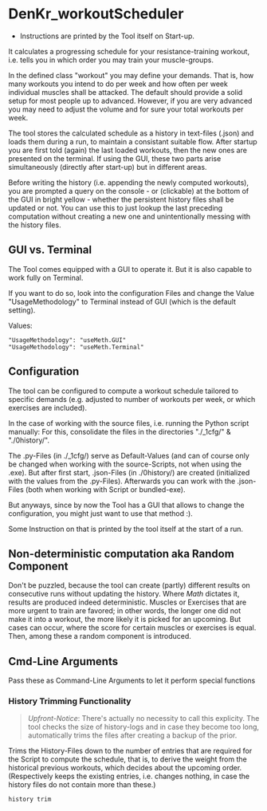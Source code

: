 # DenKr_workoutScheduler


- Instructions are printed by the Tool itself on Start-up.

It calculates a progressing schedule for your resistance-training workout, i.e. tells you in which order you may train your muscle-groups.

In the defined class "workout" you may define your demands. That is, how many workouts you intend to do per week and how often per week individual muscles shall be attacked. The default should provide a solid setup for most people up to advanced. However, if you are very advanced you may need to adjust the volume and for sure your total workouts per week.

The tool stores the calculated schedule as a history in text-files (.json) and loads them during a run, to maintain a consistant suitable flow. After startup you are first told (again) the last loaded workouts, then the new ones are presented on the terminal. If using the GUI, these two parts arise simultaneously (directly after start-up) but in different areas.

Before writing the history (i.e. appending the newly computed workouts), you are prompted a query on the console - or (clickable) at the bottom of the GUI in bright yellow - whether the persistent history files shall be updated or not. You can use this to just lookup the last preceding computation without creating a new one and unintentionally messing with the history files.


## GUI vs. Terminal

The Tool comes equipped with a GUI to operate it. But it is also capable to work fully on Terminal.

If you want to do so, look into the configuration Files and change the Value "UsageMethodology" to Terminal instead of GUI (which is the default setting).

Values:

```
"UsageMethodology": "useMeth.GUI"
"UsageMethodology": "useMeth.Terminal"
```


## Configuration

The tool can be configured to compute a workout schedule tailored to specific demands (e.g. adjusted to number of workouts per week, or which exercises are included).

In the case of working with the source files, i.e. running the Python script manually: For this, consolidate the files in the directories "./_1cfg/" & "./0history/".

The .py-Files (in ./_1cfg/) serve as Default-Values (and can of course only be changed when working with the source-Scripts, not when using the .exe). But after first start, .json-Files (in ./0history/) are created (initialized with the values from the .py-Files). Afterwards you can work with the .json-Files (both when working with Script or bundled-exe).

But anyways, since by now the Tool has a GUI that allows to change the configuration, you might just want to use that method :).

Some Instruction on that is printed by the tool itself at the start of a run.


##  Non-deterministic computation aka Random Component

Don't be puzzled, because the tool can create (partly) different results on consecutive runs without updating the history.
Where *Math* dictates it, results are produced indeed deterministic. Muscles or Exercises that are more urgent to train are favored; in other words, the longer one did not make it into a workout, the more likely it is picked for an upcoming.
But cases can occur, where the score for certain muscles or exercises is equal. Then, among these a random component is introduced.



## Cmd-Line Arguments

Pass these as Command-Line Arguments to let it perform special functions

### History Trimming Functionality

> *Upfront-Notice*: There's actually no necessity to call this explicity. The tool checks the size of history-logs and in case they become too long, automatically trims the files after creating a backup of the prior.

Trims the History-Files down to the number of entries that are required for the Script to compute the schedule, that is, to derive the weight from the historical previous workouts, which decides about the upcoming order.
(Respectively keeps the existing entries, i.e. changes nothing, in case the history files do not contain more than these.)

```
history trim
```